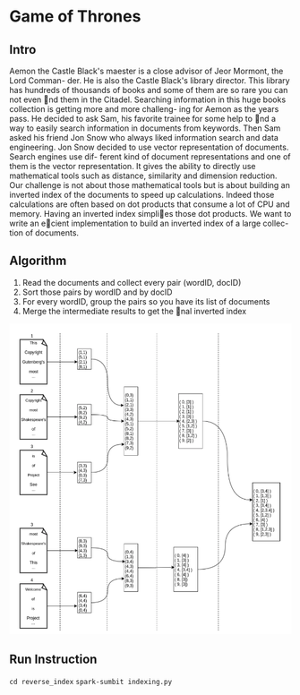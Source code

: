 # Game of Thrones

## Intro

Aemon the Castle Black's maester is a close advisor of Jeor Mormont, the Lord Comman-
der. He is also the Castle Black's library director. This library has hundreds of thousands
of books and some of them are so rare you can not even nd them in the Citadel.
Searching information in this huge books collection is getting more and more challeng-
ing for Aemon as the years pass. He decided to ask Sam, his favorite trainee for some
help to nd a way to easily search information in documents from keywords. Then
Sam asked his friend Jon Snow who always liked information search and data engineering.
Jon Snow decided to use vector representation of documents. Search engines use dif-
ferent kind of document representations and one of them is the vector representation.
It gives the ability to directly use mathematical tools such as distance, similarity and
dimension reduction.
Our challenge is not about those mathematical tools but is about building an inverted
index of the documents to speed up calculations. Indeed those calculations are often
based on dot products that consume a lot of CPU and memory. Having an inverted index
simplies those dot products.
We want to write an ecient implementation to build an inverted index of a large collec-
tion of documents.

## Algorithm

1. Read the documents and collect every pair (wordID, docID)
2. Sort those pairs by wordID and by docID
3. For every wordID, group the pairs so you have its list of documents
4. Merge the intermediate results to get the nal inverted index

![](./img/img.png)

## Run Instruction

`cd reverse_index`
`spark-sumbit indexing.py`
